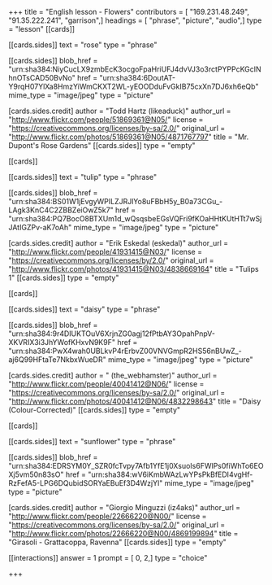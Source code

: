 +++
title = "English lesson - Flowers"
contributors = [ "169.231.48.249", "91.35.222.241", "garrison",]
headings = [ "phrase", "picture", "audio",]
type = "lesson"
[[cards]]

[[cards.sides]]
text = "rose"
type = "phrase"

[[cards.sides]]
blob_href = "urn:sha384:NiyCucLX9zmbEcK3ocgoFpaHriUFJ4dvVJ3o3rctPYPPcKGcINhnOTsCAD50BvNo"
href = "urn:sha384:6DoutAT-Y9rqH07YlXa8HmzYiWmCKXT2WL-yEOODduFvGkIB75cxXn7DJ6xh6eQb"
mime_type = "image/jpeg"
type = "picture"

[cards.sides.credit]
author = "Todd Hartz (likeaduck)"
author_url = "http://www.flickr.com/people/51869361@N05/"
license = "https://creativecommons.org/licenses/by-sa/2.0/"
original_url = "http://www.flickr.com/photos/51869361@N05/4871767797"
title = "Mr. Dupont's Rose Gardens"
[[cards.sides]]
type = "empty"

[[cards]]

[[cards.sides]]
text = "tulip"
type = "phrase"

[[cards.sides]]
blob_href = "urn:sha384:BS01W1jEvgyWPILZJRJlYo8uFBbH5y_B0a73CGu_-LAgk3KnC4C2ZBBZeiOwZ5k7"
href = "urn:sha384:PQ7BocO8BTXUm1d_wQsqsbeEGsVQFri9fKOaHHtKUtHTt7wSjJAtIGZPv-aK7oAh"
mime_type = "image/jpeg"
type = "picture"

[cards.sides.credit]
author = "Erik Eskedal (eskedal)"
author_url = "http://www.flickr.com/people/41931415@N03/"
license = "https://creativecommons.org/licenses/by/2.0/"
original_url = "http://www.flickr.com/photos/41931415@N03/4838669164"
title = "Tulips 1"
[[cards.sides]]
type = "empty"

[[cards]]

[[cards.sides]]
text = "daisy"
type = "phrase"

[[cards.sides]]
blob_href = "urn:sha384:9r4DIUKTOuV6XrjnZG0agj12fPtbAY3OpahPnpV-XKVRIX3i3JhYWofKHxvN9K9F"
href = "urn:sha384:PwX4wah0UBLkvP4rErbvZ00VNVGmpR2HS56nBUwZ_-aj6Q99HFtaTe7NkbxWueDR"
mime_type = "image/jpeg"
type = "picture"

[cards.sides.credit]
author = " (the_webhamster)"
author_url = "http://www.flickr.com/people/40041412@N06/"
license = "https://creativecommons.org/licenses/by-sa/2.0/"
original_url = "http://www.flickr.com/photos/40041412@N06/4832298643"
title = "Daisy (Colour-Corrected)"
[[cards.sides]]
type = "empty"

[[cards]]

[[cards.sides]]
text = "sunflower"
type = "phrase"

[[cards.sides]]
blob_href = "urn:sha384:EDRSYM0Y_SZR0fcTvpy7Afb1YfE1j0XsuoIs6FWlPs0fiWhTo6EOXj5vm50n83sO"
href = "urn:sha384:wV6iKmbWAzLwYPsPkBfEDI4vgHf-RzFefA5-LPG6DQubidSORYaEBuEf3D4WzjYl"
mime_type = "image/jpeg"
type = "picture"

[cards.sides.credit]
author = "Giorgio Minguzzi (iz4aks)"
author_url = "http://www.flickr.com/people/22666220@N00/"
license = "https://creativecommons.org/licenses/by-sa/2.0/"
original_url = "http://www.flickr.com/photos/22666220@N00/4869199894"
title = "Girasoli - Grattacoppa, Ravenna"
[[cards.sides]]
type = "empty"

[[interactions]]
answer = 1
prompt = [ 0, 2,]
type = "choice"

+++
